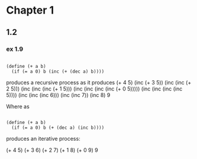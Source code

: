 # Chapter 1

## 1.2

### ex 1.9

```

(define (+ a b)
  (if (= a 0) b (inc (+ (dec a) b))))

```

produces a recursive process as it produces
(+ 4 5)
(inc (+ 3 5))
(inc (inc (+ 2 5)))
(inc (inc (inc (+ 1 5)))
(inc (inc (inc (inc (+ 0 5)))))
(inc (inc (inc (inc 5))))
(inc (inc (inc 6)))
(inc (inc 7))
(inc 8)
9

Where as 

``` 

(define (+ a b)
  (if (= a 0) b (+ (dec a) (inc b))))

```
produces an iterative process:

(+ 4 5)
(+ 3 6)
(+ 2 7)
(+ 1 8) 
(+ 0 9)
9

